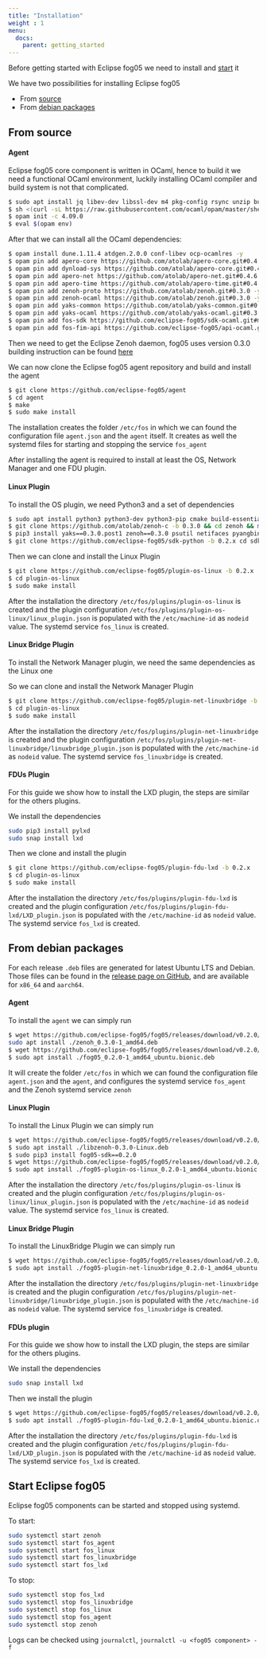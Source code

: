 ```yaml
---
title: "Installation"
weight : 1
menu:
  docs:
    parent: getting_started
---
```


Before getting started with Eclipse fog05 we need to install and [start](#start-eclipse-fog05) it

We have two possibilities for installing Eclipse fog05

- From [source](#from-source)
- From [debian packages](#from-debian-packages)



## From source


#### Agent

Eclipse fog05 core component is written in OCaml, hence to build it we need
a functional OCaml environment, luckily installing OCaml compiler and build system is not that complicated.



```bash
$ sudo apt install jq libev-dev libssl-dev m4 pkg-config rsync unzip bubblewrap -y
$ sh <(curl -sL https://raw.githubusercontent.com/ocaml/opam/master/shell/install.sh)
$ opam init -c 4.09.0
$ eval $(opam env)
```

After that we can install all the OCaml dependencies:

```bash
$ opam install dune.1.11.4 atdgen.2.0.0 conf-libev ocp-ocamlres -y
$ opam pin add apero-core https://github.com/atolab/apero-core.git#0.4.6 -y
$ opam pin add dynload-sys https://github.com/atolab/apero-core.git#0.4.6 -y
$ opam pin add apero-net https://github.com/atolab/apero-net.git#0.4.6 -y
$ opam pin add apero-time https://github.com/atolab/apero-time.git#0.4.6 -y
$ opam pin add zenoh-proto https://github.com/atolab/zenoh.git#0.3.0 -y
$ opam pin add zenoh-ocaml https://github.com/atolab/zenoh.git#0.3.0 -y
$ opam pin add yaks-common https://github.com/atolab/yaks-common.git#0.3.0 -y
$ opam pin add yaks-ocaml https://github.com/atolab/yaks-ocaml.git#0.3.0 -y
$ opam pin add fos-sdk https://github.com/eclipse-fog05/sdk-ocaml.git#master -y
$ opam pin add fos-fim-api https://github.com/eclipse-fog05/api-ocaml.git#master  -y

```

Then we need to get the Eclipse Zenoh daemon, fog05 uses version 0.3.0 building instruction can be found [here](https://github.com/atolab/fog05_debs/blob/master/zenoh/generate_deb.sh)


We can now clone the Eclipse fog05 agent repository and build and install the agent

```bash
$ git clone https://github.com/eclipse-fog05/agent
$ cd agent
$ make
$ sudo make install
```

The installation creates the folder `/etc/fos` in which we can found the configuration file `agent.json` and the `agent` itself. It creates as well the systemd files for starting and stopping the service `fos_agent`


After installing the agent is required to install at least the OS, Network Manager and one FDU plugin.

#### Linux Plugin

To install the OS plugin, we need Python3 and a set of dependencies


```bash
$ sudo apt install python3 python3-dev python3-pip cmake build-essential
$ git clone https://github.com/atolab/zenoh-c -b 0.3.0 && cd zenoh && make && sudo make install && cd ..
$ pip3 install yaks==0.3.0.post1 zenoh==0.3.0 psutil netifaces pyangbind sphinx jinja2 packaging
$ git clone https://github.com/eclipse-fog05/sdk-python -b 0.2.x cd sdk-python && make && sudo make install && cd ..

```

Then we can clone and install the Linux Plugin

```bash
$ git clone https://github.com/eclipse-fog05/plugin-os-linux -b 0.2.x
$ cd plugin-os-linux
$ sudo make install
```

After the installation the directory `/etc/fos/plugins/plugin-os-linux` is created and the plugin configuration `/etc/fos/plugins/plugin-os-linux/linux_plugin.json` is populated with the `/etc/machine-id` as `nodeid` value. The systemd service `fos_linux` is created.


#### Linux Bridge Plugin

To install the Network Manager plugin, we need the same dependencies as the Linux one

So we can clone and install the Network Manager Plugin

```bash
$ git clone https://github.com/eclipse-fog05/plugin-net-linuxbridge -b 0.2.x
$ cd plugin-os-linux
$ sudo make install
```

After the installation the directory `/etc/fos/plugins/plugin-net-linuxbridge` is created and the plugin configuration `/etc/fos/plugins/plugin-net-linuxbridge/linuxbridge_plugin.json` is populated with the `/etc/machine-id` as `nodeid` value. The systemd service `fos_linuxbridge` is created.


#### FDUs Plugin


For this guide we show how to install the LXD plugin, the steps are similar for the others plugins.

We install the dependencies

```bash
sudo pip3 install pylxd
sudo snap install lxd
```

Then we clone and install the plugin


```bash
$ git clone https://github.com/eclipse-fog05/plugin-fdu-lxd -b 0.2.x
$ cd plugin-os-linux
$ sudo make install
```

After the installation the directory `/etc/fos/plugins/plugin-fdu-lxd` is created and the plugin configuration `/etc/fos/plugins/plugin-fdu-lxd/LXD_plugin.json` is populated with the `/etc/machine-id` as `nodeid` value. The systemd service `fos_lxd` is created.


## From debian packages

For each release `.deb` files are generated for latest Ubuntu LTS and Debian. Those files can be found in the [release page on GitHub](https://github.com/eclipse-fog05/fog05/releases/tag/v0.2.0), and are available for `x86_64` and `aarch64`.

#### Agent

To install the `agent` we can simply run

```bash
$ wget https://github.com/eclipse-fog05/fog05/releases/download/v0.2.0/zenoh_0.3.0-1_amd64.deb
sudo apt install ./zenoh_0.3.0-1_amd64.deb
$ wget https://github.com/eclipse-fog05/fog05/releases/download/v0.2.0/fog05_0.2.0-1_amd64_ubuntu.bionic.deb
$ sudo apt install ./fog05_0.2.0-1_amd64_ubuntu.bionic.deb
```

It will create the folder `/etc/fos` in which we can found the configuration file `agent.json` and the `agent`, and configures the systemd service `fos_agent` and the Zenoh systemd service `zenoh`

#### Linux Plugin

To install the Linux Plugin we can simply run

```bash
$ wget https://github.com/eclipse-fog05/fog05/releases/download/v0.2.0/libzenoh-0.3.0-Linux.deb
$ sudo apt install ./libzenoh-0.3.0-Linux.deb
$ sudo pip3 install fog05-sdk==0.2.0
$ wget https://github.com/eclipse-fog05/fog05/releases/download/v0.2.0/fog05-plugin-os-linux_0.2.0-1_amd64_ubuntu.bionic.deb
$ sudo apt install ./fog05-plugin-os-linux_0.2.0-1_amd64_ubuntu.bionic.deb
```

After the installation the directory `/etc/fos/plugins/plugin-os-linux` is created and the plugin configuration `/etc/fos/plugins/plugin-os-linux/linux_plugin.json` is populated with the `/etc/machine-id` as `nodeid` value. The systemd service `fos_linux` is created.

#### Linux Bridge Plugin

To install the LinuxBridge Plugin we can simply run

```bash
$ wget https://github.com/eclipse-fog05/fog05/releases/download/v0.2.0/fog05-plugin-net-linuxbridge_0.2.0-1_amd64_ubuntu.bionic.deb
$ sudo apt install ./fog05-plugin-net-linuxbridge_0.2.0-1_amd64_ubuntu.bionic.deb
```

After the installation the directory `/etc/fos/plugins/plugin-net-linuxbridge` is created and the plugin configuration `/etc/fos/plugins/plugin-net-linuxbridge/linuxbridge_plugin.json` is populated with the `/etc/machine-id` as `nodeid` value. The systemd service `fos_linuxbridge` is created.

#### FDUs plugin

For this guide we show how to install the LXD plugin, the steps are similar for the others plugins.

We install the dependencies

```bash
sudo snap install lxd
```

Then we install the plugin

```bash
$ wget https://github.com/eclipse-fog05/fog05/releases/download/v0.2.0/fog05-plugin-fdu-lxd_0.2.0-1_amd64_ubuntu.bionic.deb
$ sudo apt install ./fog05-plugin-fdu-lxd_0.2.0-1_amd64_ubuntu.bionic.deb
```

After the installation the directory `/etc/fos/plugins/plugin-fdu-lxd` is created and the plugin configuration `/etc/fos/plugins/plugin-fdu-lxd/LXD_plugin.json` is populated with the `/etc/machine-id` as `nodeid` value. The systemd service `fos_lxd` is created.

## Start Eclipse fog05


Eclipse fog05 components can be started and stopped using systemd.

To start:
```bash
sudo systemctl start zenoh
sudo systemctl start fos_agent
sudo systemctl start fos_linux
sudo systemctl start fos_linuxbridge
sudo systemctl start fos_lxd
```

To stop:
```bash
sudo systemctl stop fos_lxd
sudo systemctl stop fos_linuxbridge
sudo systemctl stop fos_linux
sudo systemctl stop fos_agent
sudo systemctl stop zenoh
```


Logs can be checked using `journalctl`, `journalctl -u <fog05 component> -f`

